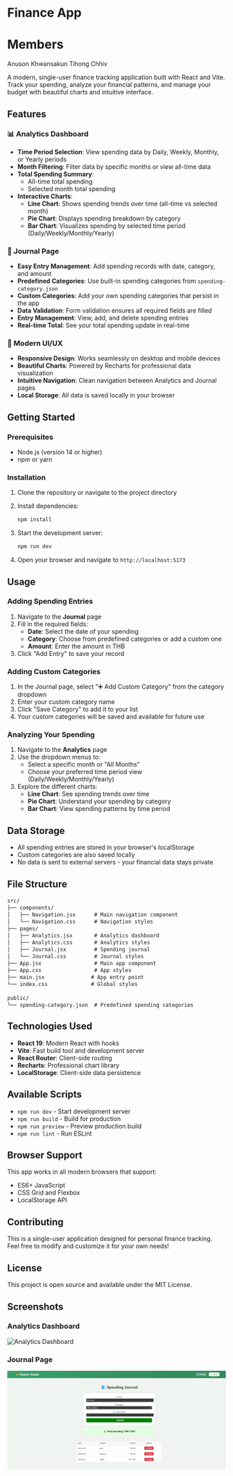 
# Finance App

# Members
Anuson Khwansakun
Tihong Chhiv

A modern, single-user finance tracking application built with React and Vite. Track your spending, analyze your financial patterns, and manage your budget with beautiful charts and intuitive interface.

## Features

### 📊 Analytics Dashboard
- **Time Period Selection**: View spending data by Daily, Weekly, Monthly, or Yearly periods
- **Month Filtering**: Filter data by specific months or view all-time data
- **Total Spending Summary**: 
  - All-time total spending
  - Selected month total spending
- **Interactive Charts**:
  - **Line Chart**: Shows spending trends over time (all-time vs selected month)
  - **Pie Chart**: Displays spending breakdown by category
  - **Bar Chart**: Visualizes spending by selected time period (Daily/Weekly/Monthly/Yearly)

### 📘 Journal Page
- **Easy Entry Management**: Add spending records with date, category, and amount
- **Predefined Categories**: Use built-in spending categories from `spending-category.json`
- **Custom Categories**: Add your own spending categories that persist in the app
- **Data Validation**: Form validation ensures all required fields are filled
- **Entry Management**: View, add, and delete spending entries
- **Real-time Total**: See your total spending update in real-time

### 🎨 Modern UI/UX
- **Responsive Design**: Works seamlessly on desktop and mobile devices
- **Beautiful Charts**: Powered by Recharts for professional data visualization
- **Intuitive Navigation**: Clean navigation between Analytics and Journal pages
- **Local Storage**: All data is saved locally in your browser

## Getting Started

### Prerequisites
- Node.js (version 14 or higher)
- npm or yarn

### Installation

1. Clone the repository or navigate to the project directory
2. Install dependencies:
   ```bash
   npm install
   ```

3. Start the development server:
   ```bash
   npm run dev
   ```

4. Open your browser and navigate to `http://localhost:5173`

## Usage

### Adding Spending Entries
1. Navigate to the **Journal** page
2. Fill in the required fields:
   - **Date**: Select the date of your spending
   - **Category**: Choose from predefined categories or add a custom one
   - **Amount**: Enter the amount in THB
3. Click "Add Entry" to save your record

### Adding Custom Categories
1. In the Journal page, select "➕ Add Custom Category" from the category dropdown
2. Enter your custom category name
3. Click "Save Category" to add it to your list
4. Your custom categories will be saved and available for future use

### Analyzing Your Spending
1. Navigate to the **Analytics** page
2. Use the dropdown menus to:
   - Select a specific month or "All Months"
   - Choose your preferred time period view (Daily/Weekly/Monthly/Yearly)
3. Explore the different charts:
   - **Line Chart**: See spending trends over time
   - **Pie Chart**: Understand your spending by category
   - **Bar Chart**: View spending patterns by time period

## Data Storage

- All spending entries are stored in your browser's localStorage
- Custom categories are also saved locally
- No data is sent to external servers - your financial data stays private

## File Structure

```
src/
├── components/
│   ├── Navigation.jsx      # Main navigation component
│   └── Navigation.css      # Navigation styles
├── pages/
│   ├── Analytics.jsx       # Analytics dashboard
│   ├── Analytics.css       # Analytics styles
│   ├── Journal.jsx         # Spending journal
│   └── Journal.css         # Journal styles
├── App.jsx                 # Main app component
├── App.css                 # App styles
├── main.jsx               # App entry point
└── index.css              # Global styles

public/
└── spending-category.json  # Predefined spending categories
```

## Technologies Used

- **React 19**: Modern React with hooks
- **Vite**: Fast build tool and development server
- **React Router**: Client-side routing
- **Recharts**: Professional chart library
- **LocalStorage**: Client-side data persistence

## Available Scripts

- `npm run dev` - Start development server
- `npm run build` - Build for production
- `npm run preview` - Preview production build
- `npm run lint` - Run ESLint

## Browser Support

This app works in all modern browsers that support:
- ES6+ JavaScript
- CSS Grid and Flexbox
- LocalStorage API

## Contributing

This is a single-user application designed for personal finance tracking. Feel free to modify and customize it for your own needs!

## License

This project is open source and available under the MIT License.

## Screenshots

### Analytics Dashboard
![Analytics Dashboard](public/screenshots/analytics.png)

### Journal Page
![Journal Page](public/screenshots/journal.png)
